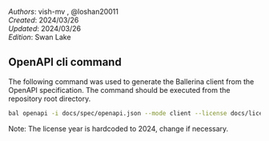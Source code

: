 _Authors_: vish-mv , @loshan20011  \
_Created_: 2024/03/26 \
_Updated_: 2024/03/26 \
_Edition_: Swan Lake

## OpenAPI cli command

The following command was used to generate the Ballerina client from the OpenAPI specification. The command should be executed from the repository root directory.

```bash
bal openapi -i docs/spec/openapi.json --mode client --license docs/license.txt -o ballerina
```
Note: The license year is hardcoded to 2024, change if necessary.
